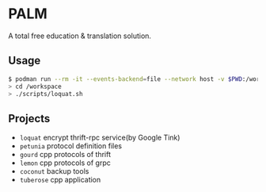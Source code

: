 # PALM

A total free education &amp; translation solution.

## Usage

```bash
$ podman run --rm -it --events-backend=file --network host -v $PWD:/workspace:z ubuntu:latest
> cd /workspace
> ./scripts/loquat.sh
```

## Projects

- `loquat` encrypt thrift-rpc service(by Google Tink)
- `petunia` protocol definition files
- `gourd` cpp protocols of thrift
- `lemon` cpp protocols of grpc
- `coconut` backup tools
- `tuberose` cpp application
